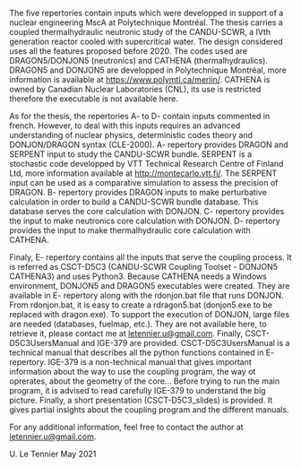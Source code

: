 The five repertories contain inputs which were developped in support of a nuclear engineering MscA
at Polytechnique Montréal. The thesis carries a coupled thermalhydraulic neutronic study of
the CANDU-SCWR, a IVth generation reactor cooled with supercritical water. The design considered
uses all the features proposed before 2020. The codes used are DRAGON5/DONJON5 (neutronics) and 
CATHENA (thermalhydraulics). DRAGON5 and DONJON5 are developped in Polytechnique Montréal, more
information is available at https://www.polymtl.ca/merlin/. CATHENA is owned by Canadian Nuclear 
Laboratories (CNL), its use is restricted therefore the executable is not available here. 

As for the thesis, the repertories A- to D- contain inputs commented in french. However, to deal
with this inputs requires an advanced understanding of nuclear physics, deterministic codes theory 
and DONJON/DRAGON syntax (CLE-2000). A- repertory provides DRAGON and SERPENT input to study the 
CANDU-SCWR bundle. SERPENT is a stochastic code developped by VTT Technical Research Centre of 
Finland Ltd, more information available at http://montecarlo.vtt.fi/. The SERPENT input can be used as 
a comparative simulation to assess the precision of DRAGON. B- repertory provides DRAGON inputs 
to make perturbative calculation in order to build a CANDU-SCWR bundle database. This database 
serves the core calculation with DONJON. C- repertory provides the input to make neutronics core 
calculation with DONJON. D- repertory provides the input to make thermalhydraulic core calculation 
with CATHENA. 

Finaly, E- repertory contains all the inputs that serve the coupling process. It is referred as
CSCT-D5C3 (CANDU-SCWR Coupling Toolset - DONJON5 CATHENA3) and uses Python3. Because CATHENA 
needs a Windows environment, DONJON5 and DRAGON5 executables were created. They are available 
in E- repertory along with the rdonjon.bat file that runs DONJON. From rdonjon.bat, it is easy 
to create a rdragon5.bat (donjon5.exe to be replaced with dragon.exe). To support the execution 
of DONJON, large files are needed (databases, fuelmap, etc.). They are not available here, to 
retrieve it, please contact me at letennier.u@gmail.com. Finally, CSCT-D5C3UsersManual and 
IGE-379 are provided. CSCT-D5C3UsersManual is a technical manual that describes all the python 
functions contained in E- repertory. IGE-379 is a non-technical manual that gives important
information about the way to use the coupling program, the way ot oprerates, about the geometry 
of the core... Before trying to run the main program, it is advised to read carefully IGE-379 
to understand the big picture. Finally, a short presentation (CSCT-D5C3_slides) is provided. 
It gives partial insights about the coupling program and the different manuals. 

For any additional information, feel free to contact the author at letennier.u@gmail.com. 

U. Le Tennier
May 2021
